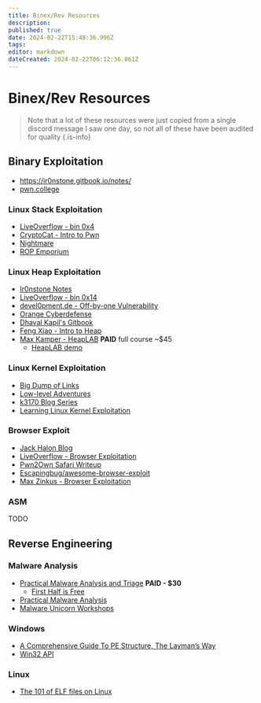 ```yaml
---
title: Binex/Rev Resources
description: 
published: true
date: 2024-02-22T15:48:36.996Z
tags: 
editor: markdown
dateCreated: 2024-02-22T06:12:36.861Z
---
```


# Binex/Rev Resources
> Note that a lot of these resources were just copied from a single discord message I saw one day, so not all of these have been audited for quality
{.is-info}

## Binary Exploitation
- https://ir0nstone.gitbook.io/notes/
- [pwn.college](https://pwn.college/)

### Linux Stack Exploitation
- [LiveOverflow - bin 0x4](https://www.youtube.com/watch?v=Do1Ri8TCF0Q)
- [CryptoCat - Intro to Pwn](https://youtube.com/playlist?list=PLHUKi1UlEgOIc07Rfk2Jgb5fZbxDPec94)
- [Nightmare](https://guyinatuxedo.github.io/)
- [ROP Emporium](https://ropemporium.com/)

### Linux Heap Exploitation
- [Ir0nstone Notes](https://ir0nstone.gitbook.io/notes/types/heap/introduction-to-the-heap)
- [LiveOverflow - bin 0x14](https://youtu.be/HPDBOhiKaD8)
- [devel0pment.de - Off-by-one Vulnerability](https://devel0pment.de/?p=688)
- [Orange Cyberdefense](https://sensepost.com/blog/2018/linux-heap-exploitation-intro-series-set-you-free-part-1/)
- [Dhaval Kapil's Gitbook](https://heap-exploitation.dhavalkapil.com/)
- [Feng Xiao - Intro to Heap](http://blog.fxiao.me/how-to-heap/)
- [Max Kamper - HeapLAB](https://www.udemy.com/course/linux-heap-exploitation-part-1/) **PAID** full course ~$45
    - [HeapLAB demo](https://www.youtube.com/watch?v=s-GJ-buCGio)

### Linux Kernel Exploitation
- [Big Dump of Links](https://github.com/xairy/linux-kernel-exploitation/blob/master/README.md)
- [Low-level Adventures](https://0x434b.dev/dabbling-with-linux-kernel-exploitation-ctf-challenges-to-learn-the-ropes/)
- [k3170 Blog Series](https://blog.k3170makan.com/2020/11/linux-kernel-exploitation-0x0-debugging.html)
- [Learning Linux Kernel Exploitation](https://lkmidas.github.io/posts/20210123-linux-kernel-pwn-part-1/)

### Browser Exploit
- [Jack Halon Blog](https://jhalon.github.io/chrome-browser-exploitation-1/)
- [LiveOverflow - Browser Exploitation](https://youtube.com/playlist?list=PLhixgUqwRTjwufDsT1ntgOY9yjZgg5H_t)
- [Pwn2Own Safari Writeup](https://blog.ret2.io/2018/06/05/pwn2own-2018-exploit-development/)
- [Escapingbug/awesome-browser-exploit](https://github.com/Escapingbug/awesome-browser-exploit)
- [Max Zinkus - Browser Exploitation](https://youtu.be/3szZpS58Dqg)

### ASM
TODO

## Reverse Engineering
### Malware Analysis
- [Practical Malware Analysis and Triage](https://academy.tcm-sec.com/p/practical-malware-analysis-triage) **PAID - $30**
    - [First Half is Free](https://www.youtube.com/watch?v=qA0YcYMRWyI)
- [Practical Malware Analysis](https://learning.oreilly.com/library/view/practical-malware-analysis/9781593272906/)
- [Malware Unicorn Workshops](https://malwareunicorn.org/#/workshops)

### Windows
- [A Comprehensive Guide To PE Structure, The Layman’s Way](https://tech-zealots.com/malware-analysis/pe-portable-executable-structure-malware-analysis-part-2/)
- [Win32 API](https://learn.microsoft.com/en-us/windows/win32/apiindex/windows-api-list)

### Linux
- [The 101 of ELF files on Linux](https://linux-audit.com/elf-binaries-on-linux-understanding-and-analysis/)
